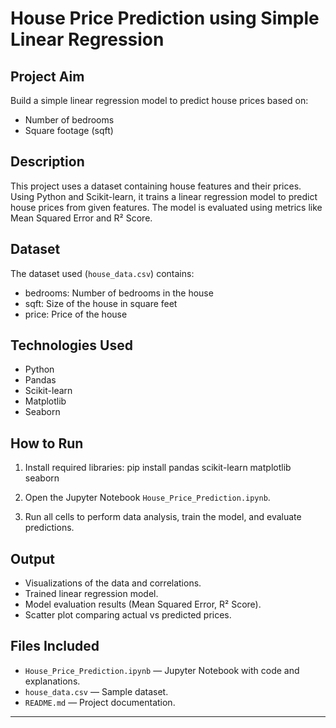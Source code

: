 # House Price Prediction using Simple Linear Regression

## Project Aim
Build a simple linear regression model to predict house prices based on:
- Number of bedrooms
- Square footage (sqft)

## Description
This project uses a dataset containing house features and their prices. Using Python and Scikit-learn, it trains a linear regression model to predict house prices from given features. The model is evaluated using metrics like Mean Squared Error and R² Score.

## Dataset
The dataset used (`house_data.csv`) contains:
- bedrooms: Number of bedrooms in the house
- sqft: Size of the house in square feet
- price: Price of the house

## Technologies Used
- Python
- Pandas
- Scikit-learn
- Matplotlib
- Seaborn

## How to Run
1. Install required libraries:
pip install pandas scikit-learn matplotlib seaborn

2. Open the Jupyter Notebook `House_Price_Prediction.ipynb`.
3. Run all cells to perform data analysis, train the model, and evaluate predictions.

## Output
- Visualizations of the data and correlations.
- Trained linear regression model.
- Model evaluation results (Mean Squared Error, R² Score).
- Scatter plot comparing actual vs predicted prices.

## Files Included
- `House_Price_Prediction.ipynb` — Jupyter Notebook with code and explanations.
- `house_data.csv` — Sample dataset.
- `README.md` — Project documentation.

---

